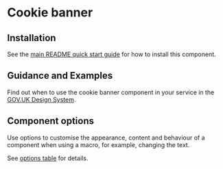 # Cookie banner

## Installation

See the [main README quick start guide](https://github.com/alphagov/govuk-frontend#quick-start) for how to install this component.

## Guidance and Examples

Find out when to use the cookie banner component in your service in the [GOV.UK Design System](https://design-system.service.gov.uk/components/cookie-banner).

## Component options

Use options to customise the appearance, content and behaviour of a component when using a macro, for example, changing the text.

See [options table](https://design-system.service.gov.uk/components/cookie-banner/#options-default-cookie-banner-example) for details.
